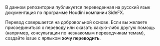 В данном репозитории публикуется переведенная на русский язык документация по программе Houdini компании SideFX.

Перевод совершается на добровольной основе. Если вы желаете присоединиться к переводу или оказать какую-либо другую помощь (например, консультации по незнакомым переводчикам темам), создайте issue с ярлыком __хочу переводить__.
